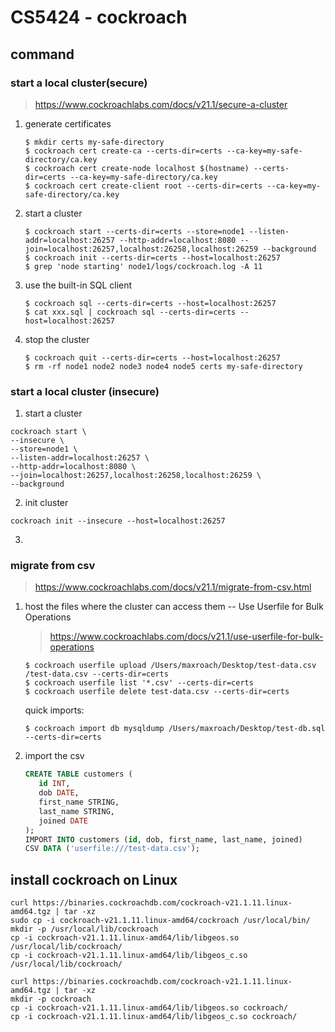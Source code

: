 # CS5424 - cockroach
## command
### start a local cluster(secure)
> https://www.cockroachlabs.com/docs/v21.1/secure-a-cluster
1. generate certificates
    ```shell
    $ mkdir certs my-safe-directory
    $ cockroach cert create-ca --certs-dir=certs --ca-key=my-safe-directory/ca.key
    $ cockroach cert create-node localhost $(hostname) --certs-dir=certs --ca-key=my-safe-directory/ca.key
    $ cockroach cert create-client root --certs-dir=certs --ca-key=my-safe-directory/ca.key
    ```
2. start a cluster
    ```shell
    $ cockroach start --certs-dir=certs --store=node1 --listen-addr=localhost:26257 --http-addr=localhost:8080 --join=localhost:26257,localhost:26258,localhost:26259 --background
    $ cockroach init --certs-dir=certs --host=localhost:26257
    $ grep 'node starting' node1/logs/cockroach.log -A 11
    ```
3. use the built-in SQL client
    ```shell
    $ cockroach sql --certs-dir=certs --host=localhost:26257
    $ cat xxx.sql | cockroach sql --certs-dir=certs --host=localhost:26257
    ```
4. stop the cluster
    ```shell
    $ cockroach quit --certs-dir=certs --host=localhost:26257
    $ rm -rf node1 node2 node3 node4 node5 certs my-safe-directory
    ```
### start a local cluster (insecure)
1. start a cluster
```shell
cockroach start \
--insecure \
--store=node1 \
--listen-addr=localhost:26257 \
--http-addr=localhost:8080 \
--join=localhost:26257,localhost:26258,localhost:26259 \
--background
```
2. init cluster
```shell
cockroach init --insecure --host=localhost:26257
```
3. 
### migrate from csv
> https://www.cockroachlabs.com/docs/v21.1/migrate-from-csv.html
1. host the files where the cluster can access them -- Use Userfile for Bulk Operations
    > https://www.cockroachlabs.com/docs/v21.1/use-userfile-for-bulk-operations
    ```shell
    $ cockroach userfile upload /Users/maxroach/Desktop/test-data.csv /test-data.csv --certs-dir=certs
    $ cockroach userfile list '*.csv' --certs-dir=certs
    $ cockroach userfile delete test-data.csv --certs-dir=certs
    ```
    quick imports:
    ```shell
    $ cockroach import db mysqldump /Users/maxroach/Desktop/test-db.sql --certs-dir=certs
    ```
2. import the csv
   ```sql
   CREATE TABLE customers (
      id INT,
      dob DATE,
      first_name STRING,
      last_name STRING,
      joined DATE
   );
   IMPORT INTO customers (id, dob, first_name, last_name, joined)
   CSV DATA ('userfile:///test-data.csv');
   ```
   

## install cockroach on Linux

```shell
curl https://binaries.cockroachdb.com/cockroach-v21.1.11.linux-amd64.tgz | tar -xz
sudo cp -i cockroach-v21.1.11.linux-amd64/cockroach /usr/local/bin/
mkdir -p /usr/local/lib/cockroach
cp -i cockroach-v21.1.11.linux-amd64/lib/libgeos.so /usr/local/lib/cockroach/
cp -i cockroach-v21.1.11.linux-amd64/lib/libgeos_c.so /usr/local/lib/cockroach/
```
```shell
curl https://binaries.cockroachdb.com/cockroach-v21.1.11.linux-amd64.tgz | tar -xz
mkdir -p cockroach
cp -i cockroach-v21.1.11.linux-amd64/lib/libgeos.so cockroach/
cp -i cockroach-v21.1.11.linux-amd64/lib/libgeos_c.so cockroach/
```

## 
